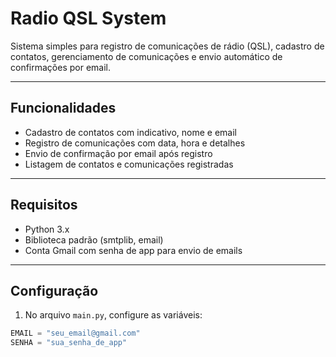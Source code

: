 # Radio QSL System

Sistema simples para registro de comunicações de rádio (QSL), cadastro de contatos, gerenciamento de comunicações e envio automático de confirmações por email.

---

## Funcionalidades

- Cadastro de contatos com indicativo, nome e email
- Registro de comunicações com data, hora e detalhes
- Envio de confirmação por email após registro
- Listagem de contatos e comunicações registradas

---

## Requisitos

- Python 3.x
- Biblioteca padrão (smtplib, email)
- Conta Gmail com senha de app para envio de emails

---

## Configuração

1. No arquivo `main.py`, configure as variáveis:

```python
EMAIL = "seu_email@gmail.com"
SENHA = "sua_senha_de_app"
